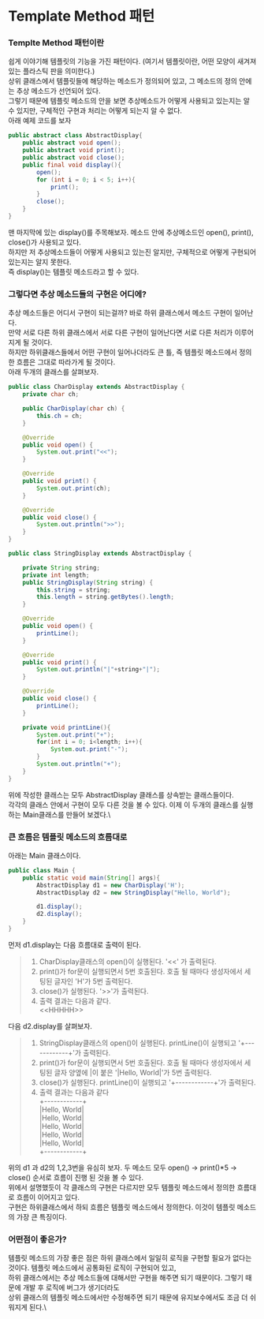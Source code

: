 # Template Method 패턴

### Templte Method 패턴이란
쉽게 이야기해 템플릿의 기능을 가진 패턴이다. (여기서 템플릿이란, 어떤 모양이 새겨져 있는 플라스틱 판을 의미한다.)\
상위 클래스에서 템플릿들에 해당하는 메소드가 정의되어 있고, 그 메소드의 정의 안에는 추상 메소드가 선언되어 있다.\
그렇기 때문에 템플릿 메소드의 안을 보면 추상메소드가 어떻게 사용되고 있는지는 알 수 있지만, 구체적인 구현과 처리는 어떻게 되는지 알 수 없다.\
아래 예제 코드를 보자
```java
public abstract class AbstractDisplay{
    public abstract void open();
    public abstract void print();
    public abstract void close();
    public final void display(){
        open();
        for (int i = 0; i < 5; i++){
            print();
        }
        close();
    }
}
```
맨 마지막에 있는 display()를 주목해보자. 메소드 안에 추상메소드인 open(), print(), close()가 사용되고 있다.\
하지만 저 추상메소드들이 어떻게 사용되고 있는진 알지만, 구체적으로 어떻게 구현되어 있는지는 알지 못한다.\
즉 display()는 템플릿 메소드라고 할 수 있다.

### 그렇다면 추상 메소드들의 구현은 어디에?
추상 메소드들은 어디서 구현이 되는걸까? 바로 하위 클래스에서 메소드 구현이 일어난다.\
만약 서로 다른 하위 클래스에서 서로 다른 구현이 일어난다면 서로 다른 처리가 이루어지게 될 것이다.\
하지만 하위클래스들에서 어떤 구현이 일어나더라도 큰 틀, 즉 템플릿 메소드에서 정의한 흐름은 그대로 따라가게 될 것이다.\
아래 두개의 클래스를 살펴보자.
```java
public class CharDisplay extends AbstractDisplay {
    private char ch;

    public CharDisplay(char ch) {
        this.ch = ch;
    }

    @Override
    public void open() {
        System.out.print("<<");
    }

    @Override
    public void print() {
        System.out.print(ch);
    }

    @Override
    public void close() {
        System.out.println(">>");
    }
}
```
```java
public class StringDisplay extends AbstractDisplay {

    private String string;
    private int length;
    public StringDisplay(String string) {
        this.string = string;
        this.length = string.getBytes().length;
    }

    @Override
    public void open() {
        printLine();
    }

    @Override
    public void print() {
        System.out.println("|"+string+"|");
    }

    @Override
    public void close() {
        printLine();
    }

    private void printLine(){
        System.out.print("+");
        for(int i = 0; i<length; i++){
            System.out.print("-");
        }
        System.out.println("+");
    }
}
```
위에 작성한 클래스는 모두 AbstractDisplay 클래스를 상속받는 클래스들이다.\
각각의 클래스 안에서 구현이 모두 다른 것을 볼 수 있다. 이제 이 두개의 클래스를 실행하는 Main클래스를 만들어 보겠다.\

### 큰 흐름은 템플릿 메소드의 흐름대로
아래는 Main 클래스이다.
```java
public class Main {
    public static void main(String[] args){
        AbstractDisplay d1 = new CharDisplay('H');
        AbstractDisplay d2 = new StringDisplay("Hello, World");

        d1.display();
        d2.display();
    }
}
```
먼저 d1.display는 다음 흐름대로 출력이 된다.
> 1. CharDisplay클래스의 open()이 실행된다. '<<' 가 출력된다.
> 2. print()가 for문이 실행되면서 5번 호출된다. 호출 될 때마다 생성자에서 세팅된 글자인 'H'가 5번 출력된다.
> 3. close()가 실행된다. '>>'가 출력된다.
> 4. 출력 결과는 다음과 같다.\
> \<\<HHHHH\>\> 

다음 d2.display를 살펴보자.
> 1. StringDisplay클래스의 open()이 실행된다. printLine()이 실행되고 '+------------+'가 출력된다.
> 2. print()가 for문이 실행되면서 5번 호출된다. 호출 될 때마다 생성자에서 세팅된 글자 양옆에 |이 붙은 '|Hello, World|'가 5번 출력된다.
> 3. close()가 실행된다. printLine()이 실행되고 '+------------+'가 출력된다.
> 4. 출력 결과는 다음과 같다\
> +------------+\
> |Hello, World|\
> |Hello, World|\
> |Hello, World|\
> |Hello, World|\
> |Hello, World|\
> +------------+

위의 d1 과 d2의 1,2,3번을 유심히 보자. 두 메소드 모두 open() -> print()*5 -> close() 순서로 흐름이 진행 된 것을 볼 수 있다.\
위에서 설명했듯이 각 클래스의 구현은 다르지만 모두 템플릿 메소드에서 정의한 흐름대로 흐름이 이어지고 있다.\
구현은 하위클래스에서 하되 흐름은 템플릿 메소드에서 정의한다. 이것이 템플릿 메소드의 가장 큰 특징이다.

### 어떤점이 좋은가?
템플릿 메소드의 가장 좋은 점은 하위 클래스에서 일일히 로직을 구현할 필요가 없다는 것이다. 템플릿 메소드에서 공통화된 로직이 구현되어 있고,\
하위 클래스에서는 추상 메소드들에 대해서만 구현을 해주면 되기 때문이다. 그렇기 때문에 개발 후 로직에 버그가 생기더라도\
상위 클래스의 템플릿 메소드에서만 수정해주면 되기 때문에 유지보수에서도 조금 더 쉬워지게 된다.\

